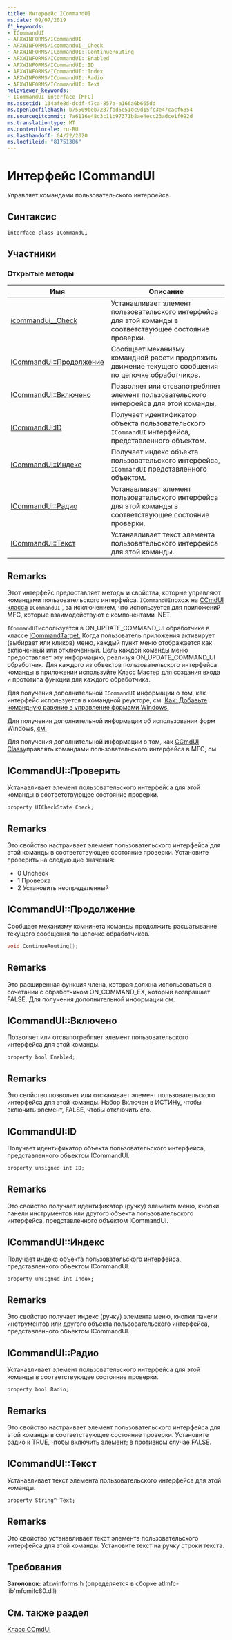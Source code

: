 ```yaml
---
title: Интерфейс ICommandUI
ms.date: 09/07/2019
f1_keywords:
- ICommandUI
- AFXWINFORMS/ICommandUI
- AFXWINFORMS/icommandui__Check
- AFXWINFORMS/ICommandUI::ContinueRouting
- AFXWINFORMS/ICommandUI::Enabled
- AFXWINFORMS/ICommandUI::ID
- AFXWINFORMS/ICommandUI::Index
- AFXWINFORMS/ICommandUI::Radio
- AFXWINFORMS/ICommandUI::Text
helpviewer_keywords:
- ICommandUI interface [MFC]
ms.assetid: 134afe8d-dcdf-47ca-857a-a166a6b665dd
ms.openlocfilehash: b75509beb7287fad5e51dc9d15fc3e47cacf6854
ms.sourcegitcommit: 7a6116e48c3c11b97371b8ae4ecc23adce1f092d
ms.translationtype: MT
ms.contentlocale: ru-RU
ms.lasthandoff: 04/22/2020
ms.locfileid: "81751306"
---
```

# <a name="icommandui-interface"></a>Интерфейс ICommandUI

Управляет командами пользовательского интерфейса.

## <a name="syntax"></a>Синтаксис

```
interface class ICommandUI
```

## <a name="members"></a>Участники

### <a name="public-methods"></a>Открытые методы

|Имя|Описание|
|----------|-----------------|
|[icommandui__Check](#check)|Устанавливает элемент пользовательского интерфейса для этой команды в соответствующее состояние проверки.|
|[ICommandUI::Продолжение](#continuerouting)|Сообщает механизму командной расети продолжить движение текущего сообщения по цепочке обработчиков.|
|[ICommandUI::Включено](#enabled)|Позволяет или отсвапотребляет элемент пользовательского интерфейса для этой команды.|
|[ICommandUI:ID](#id)|Получает идентификатор объекта пользовательского `ICommandUI` интерфейса, представленного объектом.|
|[ICommandUI::Индекс](#index)|Получает индекс объекта пользовательского интерфейса, `ICommandUI` представленного объектом.|
|[ICommandUI::Радио](#radio)|Устанавливает элемент пользовательского интерфейса для этой команды в соответствующее состояние проверки.|
|[ICommandUI::Текст](#text)|Устанавливает текст элемента пользовательского интерфейса для этой команды.|

## <a name="remarks"></a>Remarks

Этот интерфейс предоставляет методы и свойства, которые управляют командами пользовательского интерфейса. `ICommandUI`похож на [CCmdUI класса](../../mfc/reference/ccmdui-class.md) `ICommandUI` , за исключением, что используется для приложений MFC, которые взаимодействуют с компонентами .NET.

`ICommandUI`используется в ON_UPDATE_COMMAND_UI обработчике в классе [ICommandTarget.](../../mfc/reference/icommandtarget-interface.md) Когда пользователь приложения активирует (выбирает или кликов) меню, каждый пункт меню отображается как включенный или отключенный. Цель каждой команды меню предоставляет эту информацию, реализуя ON_UPDATE_COMMAND_UI обработчик. Для каждого из объектов пользовательского интерфейса команды в приложении используйте [Класс Мастер](mfc-class-wizard.md) для создания входа и прототипа функции для каждого обработчика.

Для получения дополнительной `ICommandUI` информации о том, как интерфейс используется в командной реукторе, см. [Как: Добавьте командную равение в управление формами Windows.](../../dotnet/how-to-add-command-routing-to-the-windows-forms-control.md)

Для получения дополнительной информации об использовании форм Windows, [см.](../../dotnet/using-a-windows-form-user-control-in-mfc.md)

Для получения дополнительной информации о том, как [CCmdUI Class](../../mfc/reference/ccmdui-class.md)управлять командами пользовательского интерфейса в MFC, см.

## <a name="icommanduicheck"></a><a name="check"></a>ICommandUI::Проверить

Устанавливает элемент пользовательского интерфейса для этой команды в соответствующее состояние проверки.

```
property UICheckState Check;
```

## <a name="remarks"></a>Remarks

Это свойство настраивает элемент пользовательского интерфейса для этой команды в соответствующее состояние проверки. Установите проверить на следующие значения:

- 0 Uncheck
- 1 Проверка
- 2 Установить неопределенный

## <a name="icommanduicontinuerouting"></a><a name="continuerouting"></a>ICommandUI::Продолжение

Сообщает механизму комнинета команды продолжить расшатывание текущего сообщения по цепочке обработчиков.

```cpp
void ContinueRouting();
```

## <a name="remarks"></a>Remarks

Это расширенная функция члена, которая должна использоваться в сочетании с обработчиком ON_COMMAND_EX, который возвращает FALSE. Для получения дополнительной информации см.

## <a name="icommanduienabled"></a><a name="enabled"></a>ICommandUI::Включено

Позволяет или отсвапотребляет элемент пользовательского интерфейса для этой команды.

```
property bool Enabled;
```

## <a name="remarks"></a>Remarks

Это свойство позволяет или отскакивает элемент пользовательского интерфейса для этой команды. Набор Включен в ИСТИНу, чтобы включить элемент, FALSE, чтобы отключить его.

## <a name="icommanduiid"></a><a name="id"></a>ICommandUI:ID

Получает идентификатор объекта пользовательского интерфейса, представленного объектом ICommandUI.

```
property unsigned int ID;
```

## <a name="remarks"></a>Remarks

Это свойство получает идентификатор (ручку) элемента меню, кнопки панели инструментов или другого объекта пользовательского интерфейса, представленного объектом ICommandUI.

## <a name="icommanduiindex"></a><a name="index"></a>ICommandUI::Индекс

Получает индекс объекта пользовательского интерфейса, представленного объектом ICommandUI.

```
property unsigned int Index;
```

## <a name="remarks"></a>Remarks

Это свойство получает индекс (ручку) элемента меню, кнопки панели инструментов или другого объекта пользовательского интерфейса, представленного объектом ICommandUI.

## <a name="icommanduiradio"></a><a name="radio"></a>ICommandUI::Радио

Устанавливает элемент пользовательского интерфейса для этой команды в соответствующее состояние проверки.

```
property bool Radio;
```

## <a name="remarks"></a>Remarks

Это свойство настраивает элемент пользовательского интерфейса для этой команды в соответствующее состояние проверки. Установите радио к TRUE, чтобы включить элемент; в противном случае FALSE.

## <a name="icommanduitext"></a><a name="text"></a>ICommandUI::Текст

Устанавливает текст элемента пользовательского интерфейса для этой команды.

```
property String^ Text;
```

## <a name="remarks"></a>Remarks

Это свойство устанавливает текст элемента пользовательского интерфейса для этой команды. Установите текст на ручку строки текста.

## <a name="requirements"></a>Требования

**Заголовок:** afxwinforms.h (определяется в сборке atlmfc-lib'mfcmifc80.dll)

## <a name="see-also"></a>См. также раздел

[Класс CCmdUI](../../mfc/reference/ccmdui-class.md)
